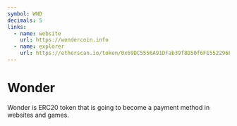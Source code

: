 ```yaml
---
symbol: WND
decimals: 5
links:
  - name: website
    url: https://wondercoin.info
  - name: explorer
    url: https://etherscan.io/token/0x69DC5556A91DFab39f8D50f6FE552296F2268Dda
---
```


# Wonder

Wonder is ERC20 token that is going to become a payment method in websites and games.
